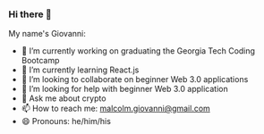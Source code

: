 ### Hi there 👋

My name's Giovanni: 

- 🔭 I’m currently working on graduating the Georgia Tech Coding Bootcamp
- 🌱 I’m currently learning React.js
- 👯 I’m looking to collaborate on beginner Web 3.0 applications
- 🤔 I’m looking for help with beginner Web 3.0 application
- 💬 Ask me about crypto
- 📫 How to reach me: malcolm.giovanni@gmail.com
- 😄 Pronouns: he/him/his
